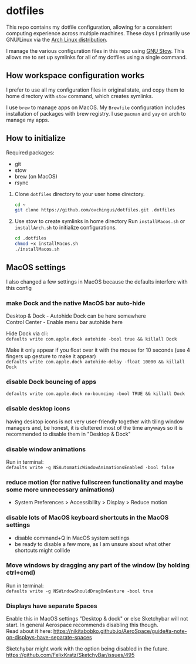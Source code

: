 # dotfiles

This repo contains my dotfile configuration, allowing for a consistent computing experience across multiple machines.
These days I primarily use GNU/Linux via the [Arch Linux distribution](https://archlinux.org).

I manage the various configuration files in this repo using [GNU Stow](https://www.gnu.org/software/stow/). This allows me to set up symlinks for all of my dotfiles using a single command.

## How workspace configuration works

I prefer to use all my configuration files in original state, and copy them to home directory with `stow` command, which creates symlinks.

I use `brew` to manage apps on MacOS. My `Brewfile` configuration includes installation of packages with brew registry.
I use `pacman` and `yay` on arch to manage my apps.

## How to initialize

Required packages:

- git
- stow
- brew (on MacOS)
- rsync

1. Clone `dotfiles` directory to your user home directory.

   ```sh
   cd ~
   git clone https://github.com/ovchingus/dotfiles.git .dotfiles
   ```

2. Use stow to create symlinks in home directory
Run `installMacos.sh` or `installArch.sh` to initialize configurations.

   ```sh
   cd .dotfiles
   chmod +x installMacos.sh
   ./installMacos.sh
   ```

## MacOS settings

I also changed a few settings in MacOS because the defaults interfere with this config

### make Dock and the native MacOS bar auto-hide  

Desktop & Dock - Autohide Dock can be here somewhere  
Control Center - Enable menu bar autohide here  

Hide Dock via cli:  
`defaults write com.apple.dock autohide -bool true && killall Dock`  

Make it only appear if you float over it with the mouse for 10 seconds (use 4 fingers up gesture to make it appear)  
`defaults write com.apple.dock autohide-delay -float 10000 && killall Dock`

### disable Dock bouncing of apps

`defaults write com.apple.dock no-bouncing -bool TRUE && killall Dock`  

### disable desktop icons

having desktop icons is not very user-friendly together with tiling window managers and, be honest, it is cluttered most of the time anyways so it is recommended to disable them in "Desktop & Dock"  

### disable window animations

Run in terminal:  
`defaults write -g NSAutomaticWindowAnimationsEnabled -bool false`

### reduce motion (for native fullscreen functionality and maybe some more unnecessary animations)

- System Preferences > Accessibility > Display > Reduce motion

### disable lots of MacOS keyboard shortcuts in the MacOS settings

- disable command+Q in MacOS system settings
- be ready to disable a few more, as I am unsure about what other shortcuts might collide

### Move windows by dragging any part of the window (by holding ctrl+cmd)

Run in terminal:  
`defaults write -g NSWindowShouldDragOnGesture -bool true`

### Displays have separate Spaces

Enable this in MacOS settings "Desktop & dock" or else Sketchybar will not start. In general Aerospace recommends disabling this though.  
Read about it here: <https://nikitabobko.github.io/AeroSpace/guide#a-note-on-displays-have-separate-spaces>  

Sketchybar might work with the option being disabled in the future.  
<https://github.com/FelixKratz/SketchyBar/issues/495>

